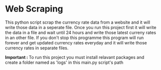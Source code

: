 # Web Scraping

This python script scrap the currency rate data from a website and it will write those data in a seperate file. Once you run this project first it will write the data in a file and wait until 24 hours and write those latest curreny rates in an other file. If you don't stop this programme this program will run forever and get updated currency rates everyday and it will write those currency rates in separate files.

<strong>Important : </strong>To run this project you must install relavant packages and create a folder named as 'logs' in this main.py script's path